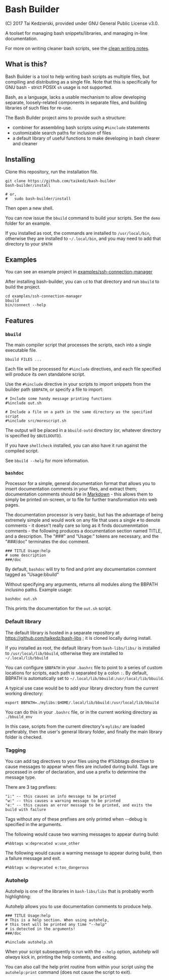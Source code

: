 # Bash Builder

(C) 2017 Tai Kedzierski, provided under GNU General Public License v3.0.

A toolset for managing bash snippets/libraries, and managing in-line documentation.

For more on writing cleaner bash scripts, see the [clean writing notes](writing_clean_bash.md).

## What is this?

Bash Builder is a tool to help writing bash scripts as multiple files, but compiling and distributing as a single file. Note that this is specifically for GNU bash - strict POSIX `sh` usage is not supported.

Bash, as a language, lacks a usable mechanism to allow developing separate, loosely-related components in separate files, and building libraries of such files for re-use.

The Bash Builder project aims to provide such a structure:

* combiner for assembling bash scripts using `#%include` statements
* customizable search paths for inclusion of files
* a default library of useful functions to make developing in bash clearer and cleaner

## Installing

Clone this repository, run the installation file.

	git clone https://github.com/taikedz/bash-builder
	bash-builder/install

	# or,
	#   sudo bash-builder/install

Then open a new shell.

You can now issue the `bbuild` command to build your scripts. See the `demo` folder for an example.

If you installed as root, the commands are installed to `/usr/local/bin`, otherwise they are installed to `~/.local/bin`, and you may need to add that directory to your `$PATH`


## Examples

You can see an example project in [examples/ssh-connection-manager](examples/ssh-connection-manager)

After installing bash-builder, you can `cd` to that directory and run `bbuild` to build the project.

	cd examples/ssh-connection-manager
	bbuild
	bin/connect --help

## Features

### `bbuild`

The main compiler script that processes the scripts, each into a single executable file.

	bbuild FILES ...

Each file will be processed for `#%include` directives, and each file specified will produce its own standalone script.

Use the `#%include` directive in your scripts to import snippets from the builder path `$BBPATH`, or specify a file to import:

	# Include some handy message printing functions
	#%include out.sh

	# Include a file on a path in the same directory as the specified script
	#%include src/morescript.sh

The output will be placed in a `bbuild-outd` directory (or, whatever directory is specified by `$BUILDOUTD`).

If you have `shellcheck` installed, you can also have it run against the compiled script.

See `bbuild --help` for more information.

### `bashdoc`

Processor for a simple, general documentation format that allows you to insert documentation comments in your files, and extract them; documentation comments should be in [Markdown](https://daringfireball.net/projects/markdown/) - this allows them to simply be printed on-screen, or to file for further transformation into web pages.

The documentation processor is very basic, but has the advantage of being extremely simple and would work on any file that uses a single `#` to denote comments - it doesn't really care so long as it finds documenmtation comments - the following produces a documentation section named TITLE, and a description. The "###" and "Usage:" tokens are necessary, and the "###/doc" terminates the doc comment.

	### TITLE Usage:help
	# some description
	###/doc

By default, `bashdoc` will try to find and print any documentation comment tagged as "Usage:bbuild"

Without specifying any arguments, returns all modules along the BBPATH inclusino paths. Example usage:

	bashdoc out.sh

This prints the documentation for the `out.sh` script.

### Default library

The default library is hosted in a separate repository at https://github.com/taikedz/bash-libs ; it is cloned locally during install.

If you installed as root, the default library from `bash-libs/libs/` is installed to `/usr/local/lib/bbuild`, otherwise they are installed to `~/.local/lib/bbuild`

You can configure `$BBPATH` in your `.bashrc` file to point to a series of custom locations for scripts, each path is separated by a colon `:`. By default, BBPATH is automatically set to `~/.local/lib/bbuild:/usr/local/lib/bbuild`.

A typical use case would be to add your library directory from the current working directory:

	export BBPATH=./mylibs:$HOME/.local/lib/bbuild:/usr/local/lib/bbuild

You can do this in your `.bashrc` file, or in the current working directory as `./bbuild_env`

In this case, scripts from the current directory's `mylibs/` are loaded preferably, then the user's general library folder, and finally the main library folder is checked.

### Tagging

You can add tag directives to your files using the #%bbtags directive to cause messages to appear when files are included during build. Tags are processed in order of declaration, and use a prefix to determine the message type.

There are 3 tag prefixes:

	"i:" -- this causes an info message to be printed
	"w:" -- this causes a warning message to be printed
	"e:" -- this causes an error message to be printed, and exits the build with failure

Tags without any of these prefixes are only printed when --debug is specified in the arguments.

The following would cause two warning messages to appear during build:

	#%bbtags w:deprecated w:use_other

The following would cause a warning message to appear during build, then a failure message and exit.

	#%bbtags w:deprecated e:too_dangerous

### Autohelp

Autohelp is one of the libraries in `bash-libs/libs` that is probably worth highlighting:

Autohelp allows you to use documentation comments to produce help.

	### TITLE Usage:help
	# This is a help section. When using autohelp,
	# this text will be printed any time "--help"
	# is detected in the arguments!
	###/doc

	#%include autohelp.sh

When your script subsequently is run with the `--help` option, autohelp will *always* kick in, printing the help contents, and exiting.

You can also call the help print routine from within your script using the `autohelp:print` command (does not cause the script to exit).

